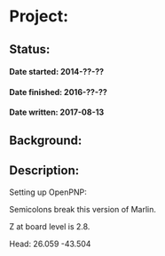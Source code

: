 Project:
===
Status:
-------

#### Date started: 2014-??-??
#### Date finished: 2016-??-??
#### Date written: 2017-08-13


Background:
---



Description:
---

Setting up OpenPNP:

Semicolons break this version of Marlin.

Z at board level is 2.8.

Head: 26.059 -43.504
